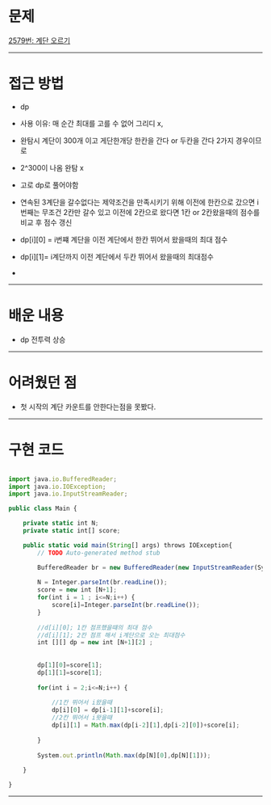# 문제

[2579번: 계단 오르기](https://www.acmicpc.net/problem/2579)

---

# 접근 방법

- dp
- 사용 이유: 매 순간 최대를 고를 수 없어 그리디 x,
- 완탐시 계단이 300개 이고 게단한개당 한칸을 간다 or 두칸을 간다 2가지 경우이므로
- 2^300이 나옴 완탐 x
- 고로  dp로 풀어야함

- 연속된 3계단을 갈수없다는 제약조건을 만족시키기 위해 이전에 한칸으로 갔으면 i번째는 무조건 2칸만 갈수 있고 이전에 2칸으로 왔다면 1칸 or 2칸왔을때의 점수를 비교 후 점수 갱신
- dp[i][0] = i번쨰 계단을 이전 계단에서 한칸 뛰어서 왔을때의 최대 점수
- dp[i][1]= i계단까지 이전 계단에서 두칸 뛰어서 왔을때의 최대점수
- 

---

# 배운 내용

- dp 전투력 상승

---

# 어려웠던 점

- 첫 시작의 계단 카운트를 안한다는점을 못봤다.

---

# 구현 코드

```jsx

import java.io.BufferedReader;
import java.io.IOException;
import java.io.InputStreamReader;

public class Main {

	private static int N;
	private static int[] score;

	public static void main(String[] args) throws IOException{
		// TODO Auto-generated method stub

		BufferedReader br = new BufferedReader(new InputStreamReader(System.in));
		
		N = Integer.parseInt(br.readLine());
		score = new int [N+1];
		for(int i = 1 ; i<=N;i++) {
			score[i]=Integer.parseInt(br.readLine());
		}
		
		//d[i][0]; 1칸 점프했을떄의 최대 점수 
		//d[i][1]; 2칸 점프 해서 i계단으로 오는 최대점수
		int [][] dp = new int [N+1][2] ;
		
		
		dp[1][0]=score[1];
		dp[1][1]=score[1];
		
		for(int i = 2;i<=N;i++) {
		
			//1칸 뛰어서 i왔을때
			dp[i][0] = dp[i-1][1]+score[i];
			//2칸 뛰어서 i왓을때
			dp[i][1] = Math.max(dp[i-2][1],dp[i-2][0])+score[i]; 
			
		}
		
		System.out.println(Math.max(dp[N][0],dp[N][1]));
		
	}

}

```

---
